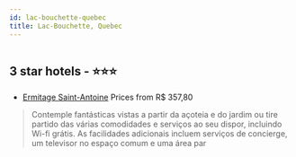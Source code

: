 ```yaml
---
id: lac-bouchette-quebec
title: Lac-Bouchette, Quebec
---
```


<center><img src="https://i.travelapi.com/hotels/11000000/10540000/10533300/10533247/a667b06e_z.jpg" alt="" /></center>


##  3 star hotels - ⭐️⭐️⭐️

-    [Ermitage Saint-Antoine](https://us.hurb.com/hotels/lac-bouchette/ermitage-saint-antoine-HT-SSCS?cmp=18055) Prices from R$ 357,80
   > Contemple fantásticas vistas a partir da açoteia e do jardim ou tire partido das várias comodidades e serviços ao seu dispor, incluindo Wi-fi grátis. As facilidades adicionais incluem serviços de concierge, um televisor no espaço comum e uma área par
